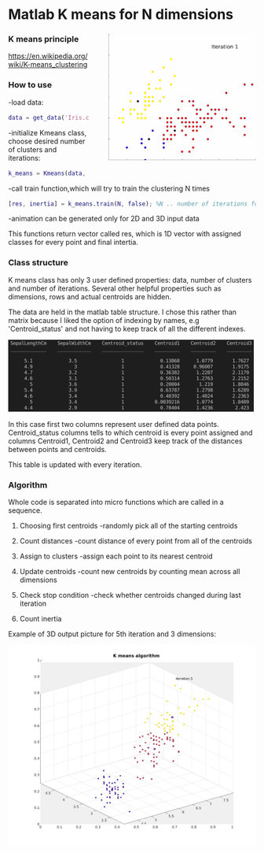 # Matlab K means for N dimensions

###

<p>
<img style="display:inline; float:right; margin-left:40px; margin-bottom:40px;" src="images/k_gif.gif"  width="300"/>

</p>


### K means principle
https://en.wikipedia.org/wiki/K-means_clustering

### How to use

-load data:
```Matlab
data = get_data('Iris.csv', 'path', [2,3]); %2nd and 3rd column of Iris dataset 
```
-initialize Kmeans class, choose desired number of clusters and iterations:
```Matlab
k_means = Kmeans(data, 3, 5); %data, number of clusters, number of iterations
```
-call train function,which will try to train the clustering N times
```Matlab
[res, inertia] = k_means.train(N, false); %N .. number of iterations for choosing the best clustering, true/false generate animation
```
-animation can be generated only for 2D and 3D input data

This functions return vector called res, which is 1D vector with assigned classes for every point and final intertia.

### Class structure 
K means class has only 3 user defined properties: data, number of clusters and number of iterations. Several other helpful properties such as dimensions, rows and actual centroids are hidden.

The data are held in the matlab table structure. I chose this rather than matrix because I liked the option of indexing by names, e.g 'Centroid_status' and not having to keep track of all the different indexes.

<img style="display:inline;" src="images/schema.png" width="500"/>

In this case first two columns represent user defined data points. Centroid_status columns tells to which centroid is every point assigned and columns Centroid1, Centroid2 and Centroid3 keep track of the distances between points and centroids.

This table is updated with every iteration.

### Algorithm 
Whole code is separated into micro functions which are called in a sequence.


1. Choosing first centroids
-randomly pick all of the starting centroids

2. Count distances
-count distance of every point from all of the centroids

3. Assign to clusters
-assign each point to its nearest centroid

4. Update centroids
-count new centroids by counting mean across all dimensions

5. Check stop condition 
-check whether centroids changed during last iteration

4. Count inertia



Example of 3D output picture for 5th iteration and 3 dimensions:

<img style="display:inline;" src="images/kmeans_3d.jpg"  width="700"/>

